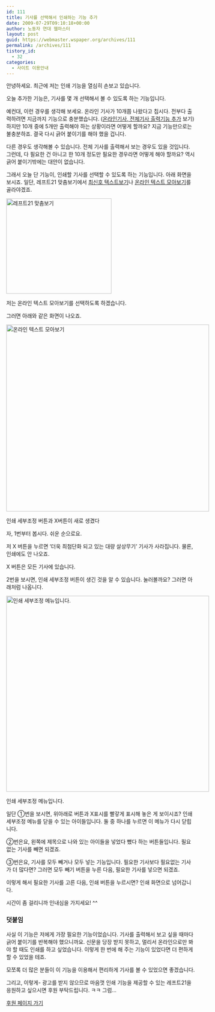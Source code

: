 ```yaml
---
id: 111
title: 기사를 선택해서 인쇄하는 기능 추가
date: 2009-07-29T09:10:18+00:00
author: 노동자 연대 웹마스터
layout: post
guid: https://webmaster.wspaper.org/archives/111
permalink: /archives/111
tistory_id:
  - 32
categories:
  - 사이트 이용안내
---
```

안녕하세요. 최근에 저는 인쇄 기능을 열심히 손보고 있습니다.

오늘 추가한 기능은, 기사를 몇 개 선택해서 볼 수 있도록 하는 기능입니다.

예컨대, 이런 경우를 생각해 보세요. 온라인 기사가 10개쯤 나왔다고 칩시다. 전부다 출력하려면 지금까지 기능으로 충분했습니다. (<a target="_blank" href="31">온라인기사, 전체기사 출력기능 추가</a>&nbsp;보기) 하지만 10개 중에 5개만 출력해야 하는 상황이라면 어떻게 할까요? 지금 기능만으로는 불충분하죠. 결국 다시 긁어 붙이기를 해야 했을 겁니다.

다른 경우도 생각해볼 수 있습니다. 전체 기사를 출력해서 보는 경우도 있을 것입니다. 그런데, 다 필요한 건 아니고 한 10개 정도만 필요한 경우라면 어떻게 해야 할까요? 역시 긁어 붙이기밖에는 대안이 없습니다.

그래서 오늘 단 기능이, 인쇄할 기사를 선택할 수 있도록 하는 기능입니다. 아래 화면을 보시죠. 일단, 레프트21 맞춤보기에서 <a target="_blank" href="http://wspaper.org/5_viewtext.php" class="broken_link">최신호 텍스트보기</a>나 <a target="_blank" href="http://wspaper.org/5_viewtext.php?option=online" class="broken_link">온라인 텍스트 모아보기</a>를 골라야겠죠.

<img src="https://webmaster.wspaper.org/wp-content/uploads/1/cfile9.uf.1661E74B4D084715017BAF.gif" class="aligncenter" width="280" height="253" alt="레프트21 맞춤보기" />

저는 온라인 텍스트 모아보기를 선택하도록 하겠습니다.

그러면 아래와 같은 화면이 나오죠.

<div style="width: 550px" class="wp-caption aligncenter">
  <img src="https://webmaster.wspaper.org/wp-content/uploads/1/cfile24.uf.1965E9484D084715089299.gif" width="540" height="496" alt="온라인 텍스트 모아보기" />
  
  <p class="wp-caption-text">
    인쇄 세부조정 버튼과 X버튼이 새로 생겼다
  </p>
</div>

자, 1번부터 봅시다. 쉬운 순으로요.

저 X 버튼을 누르면 ‘더욱 최첨단화 되고 있는 대량 살상무기’ 기사가 사라집니다. 물론, 인쇄에도 안 나오죠.

X 버튼은 모든 기사에 있습니다.

2번을 보시면, 인쇄 세부조정 버튼이 생긴 것을 알 수 있습니다. 눌러볼까요? 그러면 아래처럼 나옵니다.

<div style="width: 550px" class="wp-caption aligncenter">
  <img src="https://webmaster.wspaper.org/wp-content/uploads/1/cfile4.uf.131EA3504D084716257699.gif" width="540" height="520" alt="인쇄 세부조정 메뉴입니다." />
  
  <p class="wp-caption-text">
    인쇄 세부조정 메뉴입니다.
  </p>
</div>

일단 ①번을 보시면, 위아래로 버튼과 X표시를 빨갛게 표시해 놓은 게 보이시죠? 인쇄 세부조정 메뉴를 닫을 수 있는 아이들입니다. 둘 중 하나를 누르면 이 메뉴가 다시 닫힙니다.

②번은요, 왼쪽에 제목으로 나와 있는 아이들을 넣었다 뺐다 하는 버튼들입니다. 필요 없는 기사를 빼면 되겠죠.

③번은요, 기사를 모두 빼거나 모두 넣는 기능입니다. 필요한 기사보다 필요없는 기사가 더 많다면? 그러면 모두 빼기 버튼을 누른 다음, 필요한 기사를 넣으면 되겠죠.

이렇게 해서 필요한 기사를 고른 다음, 인쇄 버튼을 누르시면? 인쇄 화면으로 넘어갑니다.

시간이 좀 걸리니까 인내심을 가지세요! ^^

### 덧붙임

사실 이 기능은 저에게 가장 필요한 기능이었습니다. 기사를 출력해서 보고 싶을 때마다 긁어 붙이기를 반복해야 했으니까요. 신문을 당장 받지 못하고, 멀리서 온라인으로만 봐야 할 때도 인쇄를 하고 싶었습니다. 이렇게 한 번에 해 주는 기능이 있었다면 더 편하게 할 수 있었을 테죠.

모쪼록 더 많은 분들이 이 기능을 이용해서 편리하게 기사를 볼 수 있었으면 좋겠습니다.

그리고, 이렇게- 광고를 받지 않으므로 마음껏 인쇄 기능을 제공할 수 있는 레프트21을 응원하고 싶으시면 후원 부탁드립니다. ㅋㅋ 그럼&#8230;

<a target="_blank" href="http://wspaper.org/B_support.php?from=webmasterBlog">후원 페이지 가기</a>